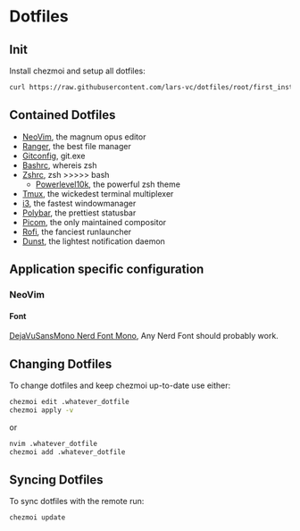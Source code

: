# Dotfiles

## Init
Install chezmoi and setup all dotfiles:
```sh
curl https://raw.githubusercontent.com/lars-vc/dotfiles/root/first_install.sh | /bin/bash
```

## Contained Dotfiles
* [NeoVim](https://github.com/lars-vc/dotfiles/tree/root/private_dot_config/nvim), the magnum opus editor
* [Ranger](https://github.com/lars-vc/dotfiles/tree/root/private_dot_config/ranger), the best file manager
* [Gitconfig](https://github.com/lars-vc/dotfiles/blob/root/dot_gitconfig), git.exe
* [Bashrc](https://github.com/lars-vc/dotfiles/blob/root/dot_bashrc), whereis zsh
* [Zshrc](https://github.com/lars-vc/dotfiles/blob/root/dot_zshrc), zsh >>>>> bash
    * [Powerlevel10k](https://github.com/lars-vc/dotfiles/blob/root/dot_p10k.zsh), the powerful zsh theme
* [Tmux](https://github.com/lars-vc/dotfiles/blob/root/dot_tmux.conf), the wickedest terminal multiplexer
* [i3](https://github.com/lars-vc/dotfiles/tree/root/private_dot_config/i3), the fastest windowmanager
* [Polybar](https://github.com/lars-vc/dotfiles/tree/root/private_dot_config/polybar), the prettiest statusbar
* [Picom](https://github.com/lars-vc/dotfiles/tree/root/private_dot_config/picom), the only maintained compositor
* [Rofi](https://github.com/lars-vc/dotfiles/tree/root/private_dot_config/rofi), the fanciest runlauncher
* [Dunst](https://github.com/lars-vc/dotfiles/tree/root/private_dot_config/dunst), the lightest notification daemon

## Application specific configuration

### NeoVim

#### Font
[DejaVuSansMono Nerd Font Mono](https://github.com/ryanoasis/nerd-fonts/tree/master/patched-fonts/DejaVuSansMono/Regular/complete), Any Nerd Font should probably work.

## Changing Dotfiles

To change dotfiles and keep chezmoi up-to-date use either:
```sh
chezmoi edit .whatever_dotfile
chezmoi apply -v
```
or
```sh
nvim .whatever_dotfile
chezmoi add .whatever_dotfile
```

## Syncing Dotfiles

To sync dotfiles with the remote run:
```sh
chezmoi update
```
